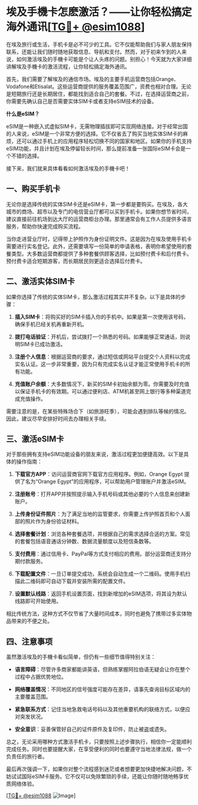 # 埃及手機卡怎麽激活？——让你轻松搞定海外通讯[[TG💪+ @esim1088](https://t.me/s/esim1088)]

在埃及旅行或生活，手机卡是必不可少的工具。它不仅能帮助我们与家人朋友保持联系，还能让我们随时随地获取信息、导航和支付。然而，对于初来乍到的人来说，如何激活埃及的手機卡可能是个让人头疼的问题。别担心！今天就为大家详细讲解埃及手機卡的激活流程，让你轻松搞定海外通讯。

首先，我们需要了解埃及的通信市场。埃及的主要手机运营商包括Orange、Vodafone和Etisalat。这些运营商提供的服务覆盖范围广，资费也相对合理。无论是短期旅行还是长期居住，都能找到适合自己的套餐。不过，在选择运营商之前，你需要先确认自己是否需要实体SIM卡或者支持eSIM技术的设备。

**什么是eSIM？**

eSIM是一种嵌入式虚拟SIM卡，无需物理插拔即可实现网络连接。对于经常出国的人来说，eSIM是一个非常方便的选择。它不仅省去了购买当地实体SIM卡的麻烦，还可以通过手机上的应用程序轻松切换不同的国家和地区。如果你的手机支持eSIM功能，并且计划在埃及停留较长时间，那么提前准备一张国际eSIM卡会是一个不错的选择。

接下来，我们就来具体看看如何激活埃及的手機卡吧！

## 一、购买手机卡

无论你是选择传统的实体SIM卡还是eSIM卡，第一步都是要购买。在埃及，各大城市的商场、超市以及专门的电信营业厅都可以买到手机卡。如果你想节省时间，建议直接前往机场到达大厅的运营商柜台办理。那里通常会有工作人员提供多语言服务，帮助你快速完成购买流程。

当你走进营业厅时，记得带上护照作为身份证明文件。这是因为在埃及使用手机卡需要进行实名登记。此外，还需要填写一份简单的申请表格，表明你希望使用的套餐类型。大多数运营商都提供了多种套餐供顾客选择，比如预付费卡和后付费卡。预付费卡适合短期游客，而长期居民则更适合选择后付费卡。

## 二、激活实体SIM卡

如果你选择了传统的实体SIM卡，那么激活过程其实并不复杂。以下是具体的步骤：

1. **插入SIM卡**：将购买好的SIM卡插入你的手机中。如果是第一次使用该号码，确保手机已经关机再重新开机。
   
2. **拨打电话验证**：开机后，尝试拨打一个熟悉的号码。如果能够正常通话，则说明SIM卡已成功激活。

3. **注册个人信息**：根据运营商的要求，通过短信或网站平台提交个人资料以完成实名认证。这一步非常重要，因为只有完成实名认证才能正常使用手机卡的所有功能。

4. **充值账户余额**：大多数情况下，新买的SIM卡初始余额为零。你需要及时充值以保证手机卡的有效期。可以通过便利店、ATM机甚至网上银行等多种渠道完成充值操作。

需要注意的是，在某些特殊场合下（如旅游旺季），可能会遇到排队等候的情况。因此，建议尽早安排好时间去办理相关手续。

## 三、激活eSIM卡

对于那些拥有支持eSIM功能设备的朋友来说，激活过程更加便捷高效。以下是具体的操作指南：

1. **下载官方APP**：访问运营商官网下载官方应用程序。例如，Orange Egypt 提供了名为“Orange Egypt”的应用程序，可以帮助用户管理账户并激活eSIM。

2. **注册账号**：打开APP并按照提示输入手机号码或其他必要的个人信息来创建新账户。

3. **上传身份证件照片**：为了满足当地的监管要求，你需要上传护照首页和个人面部的照片作为身份验证材料。

4. **选择套餐计划**：浏览各种套餐选项，并根据自己的需求选择合适的方案。常见的套餐包括语音通话分钟数、数据流量额度以及短信条数等。

5. **支付费用**：通过信用卡、PayPal等方式支付相应的费用。部分运营商还支持分期付款服务。

6. **下载配置文件**：一旦订单提交成功，系统会自动生成一个二维码。使用手机扫描此二维码即可自动下载并安装所需的配置文件。

7. **设置默认线路**：返回手机设置页面，找到新增加的eSIM选项，将其设为默认线路即可开始使用。

相比传统方法，这种方式不仅节省了大量时间成本，同时也避免了携带过多实体物品带来的不便之处。

## 四、注意事项

虽然激活埃及的手機卡看似简单，但仍有一些细节值得特别关注：

- **语言障碍**：尽管许多商家都能讲英语，但熟练掌握阿拉伯语无疑会让你在整个过程中占据优势地位。
  
- **网络覆盖情况**：不同地区的信号强度可能存在差异，请事先查询目标区域内的主要覆盖范围。

- **紧急联系方式**：记住当地急救电话号码以及其他重要机构的联络方式，以便应对突发状况。

- **安全意识**：妥善保管好自己的证件原件及复印件，防止被盗或遗失。

总之，无论采用哪种方式激活手机卡，只要按照上述步骤执行，相信你一定能顺利完成任务。同时也要提醒大家，在享受便利的同时也要遵守当地法律法规，做一个负责任的旅行者。

最后再次强调一下，如果你对整个流程感到迷茫或者想要更加快捷地解决问题，不妨试试国际eSIM卡服务。它不仅可以免除繁琐的手续，还能让你随时随地畅享优质网络体验。

[[TG💪+ @esim1088](https://t.me/s/esim1088) ![Image](https://i.postimg.cc/4NQfJmqS/Snipaste-2025-05-13-00-14-12.png)]